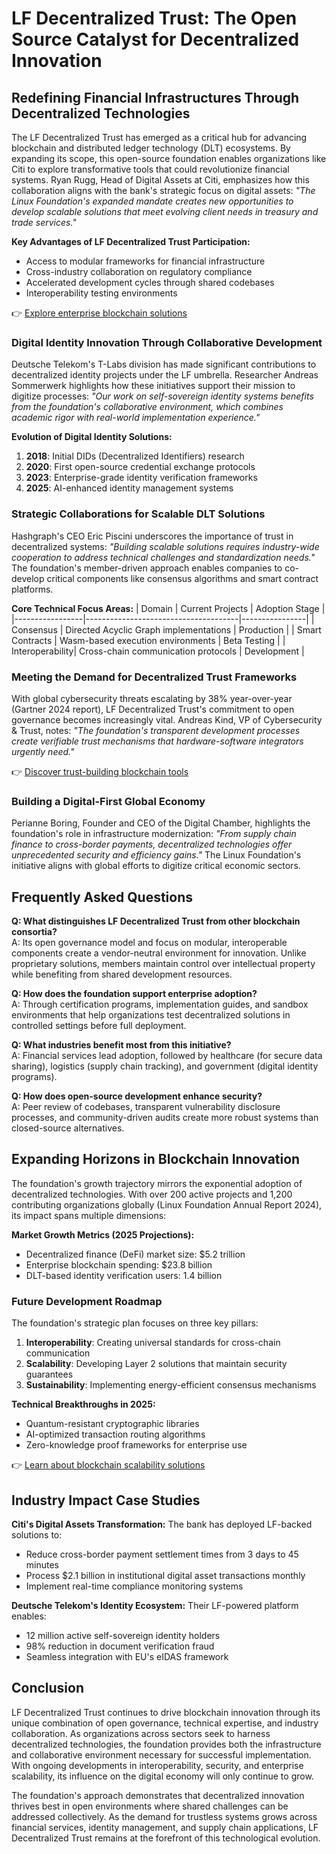 # LF Decentralized Trust: The Open Source Catalyst for Decentralized Innovation

## Redefining Financial Infrastructures Through Decentralized Technologies

The LF Decentralized Trust has emerged as a critical hub for advancing blockchain and distributed ledger technology (DLT) ecosystems. By expanding its scope, this open-source foundation enables organizations like Citi to explore transformative tools that could revolutionize financial systems. Ryan Rugg, Head of Digital Assets at Citi, emphasizes how this collaboration aligns with the bank's strategic focus on digital assets: *"The Linux Foundation's expanded mandate creates new opportunities to develop scalable solutions that meet evolving client needs in treasury and trade services."*

**Key Advantages of LF Decentralized Trust Participation:**
- Access to modular frameworks for financial infrastructure
- Cross-industry collaboration on regulatory compliance
- Accelerated development cycles through shared codebases
- Interoperability testing environments

👉 [Explore enterprise blockchain solutions](https://bit.ly/okx-bonus)

### Digital Identity Innovation Through Collaborative Development

Deutsche Telekom's T-Labs division has made significant contributions to decentralized identity projects under the LF umbrella. Researcher Andreas Sommerwerk highlights how these initiatives support their mission to digitize processes: *"Our work on self-sovereign identity systems benefits from the foundation's collaborative environment, which combines academic rigor with real-world implementation experience."*

**Evolution of Digital Identity Solutions:**
1. **2018**: Initial DIDs (Decentralized Identifiers) research
2. **2020**: First open-source credential exchange protocols
3. **2023**: Enterprise-grade identity verification frameworks
4. **2025**: AI-enhanced identity management systems

### Strategic Collaborations for Scalable DLT Solutions

Hashgraph's CEO Eric Piscini underscores the importance of trust in decentralized systems: *"Building scalable solutions requires industry-wide cooperation to address technical challenges and standardization needs."* The foundation's member-driven approach enables companies to co-develop critical components like consensus algorithms and smart contract platforms.

**Core Technical Focus Areas:**
| Domain          | Current Projects                     | Adoption Stage |
|-----------------|--------------------------------------|----------------|
| Consensus       | Directed Acyclic Graph implementations | Production     |
| Smart Contracts | Wasm-based execution environments      | Beta Testing   |
| Interoperability| Cross-chain communication protocols    | Development    |

### Meeting the Demand for Decentralized Trust Frameworks

With global cybersecurity threats escalating by 38% year-over-year (Gartner 2024 report), LF Decentralized Trust's commitment to open governance becomes increasingly vital. Andreas Kind, VP of Cybersecurity & Trust, notes: *"The foundation's transparent development processes create verifiable trust mechanisms that hardware-software integrators urgently need."*

👉 [Discover trust-building blockchain tools](https://bit.ly/okx-bonus)

### Building a Digital-First Global Economy

Perianne Boring, Founder and CEO of the Digital Chamber, highlights the foundation's role in infrastructure modernization: *"From supply chain finance to cross-border payments, decentralized technologies offer unprecedented security and efficiency gains."* The Linux Foundation's initiative aligns with global efforts to digitize critical economic sectors.

## Frequently Asked Questions

**Q: What distinguishes LF Decentralized Trust from other blockchain consortia?**  
A: Its open governance model and focus on modular, interoperable components create a vendor-neutral environment for innovation. Unlike proprietary solutions, members maintain control over intellectual property while benefiting from shared development resources.

**Q: How does the foundation support enterprise adoption?**  
A: Through certification programs, implementation guides, and sandbox environments that help organizations test decentralized solutions in controlled settings before full deployment.

**Q: What industries benefit most from this initiative?**  
A: Financial services lead adoption, followed by healthcare (for secure data sharing), logistics (supply chain tracking), and government (digital identity programs).

**Q: How does open-source development enhance security?**  
A: Peer review of codebases, transparent vulnerability disclosure processes, and community-driven audits create more robust systems than closed-source alternatives.

## Expanding Horizons in Blockchain Innovation

The foundation's growth trajectory mirrors the exponential adoption of decentralized technologies. With over 200 active projects and 1,200 contributing organizations globally (Linux Foundation Annual Report 2024), its impact spans multiple dimensions:

**Market Growth Metrics (2025 Projections):**
- Decentralized finance (DeFi) market size: $5.2 trillion
- Enterprise blockchain spending: $23.8 billion
- DLT-based identity verification users: 1.4 billion

### Future Development Roadmap

The foundation's strategic plan focuses on three key pillars:
1. **Interoperability**: Creating universal standards for cross-chain communication
2. **Scalability**: Developing Layer 2 solutions that maintain security guarantees
3. **Sustainability**: Implementing energy-efficient consensus mechanisms

**Technical Breakthroughs in 2025:**
- Quantum-resistant cryptographic libraries
- AI-optimized transaction routing algorithms
- Zero-knowledge proof frameworks for enterprise use

👉 [Learn about blockchain scalability solutions](https://bit.ly/okx-bonus)

## Industry Impact Case Studies

**Citi's Digital Assets Transformation:**
The bank has deployed LF-backed solutions to:
- Reduce cross-border payment settlement times from 3 days to 45 minutes
- Process $2.1 billion in institutional digital asset transactions monthly
- Implement real-time compliance monitoring systems

**Deutsche Telekom's Identity Ecosystem:**
Their LF-powered platform enables:
- 12 million active self-sovereign identity holders
- 98% reduction in document verification fraud
- Seamless integration with EU's eIDAS framework

## Conclusion

LF Decentralized Trust continues to drive blockchain innovation through its unique combination of open governance, technical expertise, and industry collaboration. As organizations across sectors seek to harness decentralized technologies, the foundation provides both the infrastructure and collaborative environment necessary for successful implementation. With ongoing developments in interoperability, security, and enterprise scalability, its influence on the digital economy will only continue to grow.

The foundation's approach demonstrates that decentralized innovation thrives best in open environments where shared challenges can be addressed collectively. As the demand for trustless systems grows across financial services, identity management, and supply chain applications, LF Decentralized Trust remains at the forefront of this technological evolution.